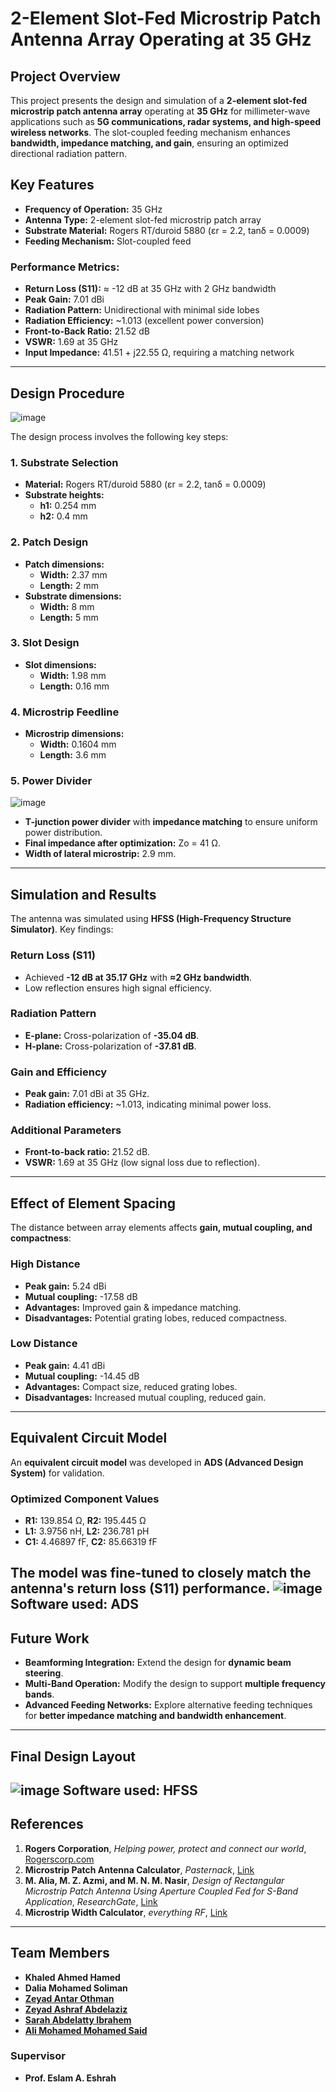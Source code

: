 # 2-Element Slot-Fed Microstrip Patch Antenna Array Operating at 35 GHz

## Project Overview
This project presents the design and simulation of a **2-element slot-fed microstrip patch antenna array** operating at **35 GHz** for millimeter-wave applications such as **5G communications, radar systems, and high-speed wireless networks**. The slot-coupled feeding mechanism enhances **bandwidth, impedance matching, and gain**, ensuring an optimized directional radiation pattern.

## Key Features
- **Frequency of Operation:** 35 GHz
- **Antenna Type:** 2-element slot-fed microstrip patch array
- **Substrate Material:** Rogers RT/duroid 5880 (εr = 2.2, tanδ = 0.0009)
- **Feeding Mechanism:** Slot-coupled feed

### **Performance Metrics:**
- **Return Loss (S11):** ≈ -12 dB at 35 GHz with 2 GHz bandwidth
- **Peak Gain:** 7.01 dBi
- **Radiation Pattern:** Unidirectional with minimal side lobes
- **Radiation Efficiency:** ~1.013 (excellent power conversion)
- **Front-to-Back Ratio:** 21.52 dB
- **VSWR:** 1.69 at 35 GHz
- **Input Impedance:** 41.51 + j22.55 Ω, requiring a matching network

---

## Design Procedure
![image](https://github.com/user-attachments/assets/c86ab219-beea-484b-9fd3-3554cddd8fed)

The design process involves the following key steps:

### **1. Substrate Selection**
- **Material:** Rogers RT/duroid 5880 (εr = 2.2, tanδ = 0.0009)
- **Substrate heights:**
  - **h1:** 0.254 mm
  - **h2:** 0.4 mm

### **2. Patch Design**
- **Patch dimensions:**
  - **Width:** 2.37 mm
  - **Length:** 2 mm
- **Substrate dimensions:**
  - **Width:** 8 mm
  - **Length:** 5 mm

### **3. Slot Design**
- **Slot dimensions:**
  - **Width:** 1.98 mm
  - **Length:** 0.16 mm

### **4. Microstrip Feedline**
- **Microstrip dimensions:**
  - **Width:** 0.1604 mm
  - **Length:** 3.6 mm

### **5. Power Divider**
![image](https://github.com/user-attachments/assets/6b0e3c14-16bb-437f-bc1f-4c5ddf934859)
- **T-junction power divider** with **impedance matching** to ensure uniform power distribution.
- **Final impedance after optimization:** Zo = 41 Ω.
- **Width of lateral microstrip:** 2.9 mm.

---

## Simulation and Results
The antenna was simulated using **HFSS (High-Frequency Structure Simulator)**. Key findings:

### **Return Loss (S11)**
- Achieved **-12 dB at 35.17 GHz** with **≈2 GHz bandwidth**.
- Low reflection ensures high signal efficiency.

### **Radiation Pattern**
- **E-plane:** Cross-polarization of **-35.04 dB**.
- **H-plane:** Cross-polarization of **-37.81 dB**.

### **Gain and Efficiency**
- **Peak gain:** 7.01 dBi at 35 GHz.
- **Radiation efficiency:** ~1.013, indicating minimal power loss.

### **Additional Parameters**
- **Front-to-back ratio:** 21.52 dB.
- **VSWR:** 1.69 at 35 GHz (low signal loss due to reflection).

---

## Effect of Element Spacing
The distance between array elements affects **gain, mutual coupling, and compactness**:

### **High Distance**
- **Peak gain:** 5.24 dBi
- **Mutual coupling:** -17.58 dB
- **Advantages:** Improved gain & impedance matching.
- **Disadvantages:** Potential grating lobes, reduced compactness.

### **Low Distance**
- **Peak gain:** 4.41 dBi
- **Mutual coupling:** -14.45 dB
- **Advantages:** Compact size, reduced grating lobes.
- **Disadvantages:** Increased mutual coupling, reduced gain.

---

## Equivalent Circuit Model
An **equivalent circuit model** was developed in **ADS (Advanced Design System)** for validation.

### **Optimized Component Values**
- **R1:** 139.854 Ω, **R2:** 195.445 Ω
- **L1:** 3.9756 nH, **L2:** 236.781 pH
- **C1:** 4.46897 fF, **C2:** 85.66319 fF

The model was fine-tuned to closely match the **antenna's return loss (S11) performance**.
![image](https://github.com/user-attachments/assets/a1cfae75-75ac-4ca9-928a-70af1157fd97)
Software used: ADS
---

## Future Work
- **Beamforming Integration:** Extend the design for **dynamic beam steering**.
- **Multi-Band Operation:** Modify the design to support **multiple frequency bands**.
- **Advanced Feeding Networks:** Explore alternative feeding techniques for **better impedance matching and bandwidth enhancement**.

---

## Final Design Layout
![image](https://github.com/user-attachments/assets/e58104d3-f664-4d60-ab37-5deb402e5275)
Software used: HFSS
---

## References
1. **Rogers Corporation**, *Helping power, protect and connect our world*, [Rogerscorp.com](https://rogerscorp.com)
2. **Microstrip Patch Antenna Calculator**, *Pasternack*, [Link](https://www.pasternack.com/t-calculator-microstrip-ant.aspx)
3. **M. Alia, M. Z. Azmi, and M. N. M. Nasir**, *Design of Rectangular Microstrip Patch Antenna Using Aperture Coupled Fed for S-Band Application*, *ResearchGate*, [Link](https://www.researchgate.net/publication/338365982)
4. **Microstrip Width Calculator**, *everything RF*, [Link](https://www.everythingrf.com/rf-calculators/microstrip-width-calculator)

---

## Team Members
- **Khaled Ahmed Hamed**
- **Dalia Mohamed Soliman**
- **[Zeyad Antar Othman](https://github.com/iiZ3)**
- **[Zeyad Ashraf Abdelaziz](https://github.com/Zozka-diff)**
- **[Sarah Abdelatty Ibrahem](https://github.com/SarahAbelatty)**
- **[Ali Mohamed Mohamed Said](https://github.com/Ali-Mohamed-cairo)**

### **Supervisor**
- **Prof. Eslam A. Eshrah**
